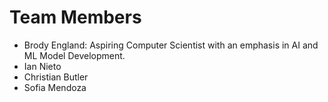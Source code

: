 # Team Members

- Brody England: Aspiring Computer Scientist with an emphasis in AI and ML Model Development.
- Ian Nieto
- Christian Butler
- Sofia Mendoza
